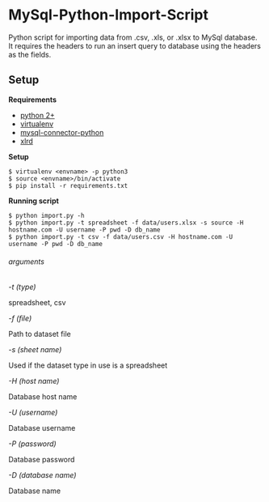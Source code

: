 # MySql-Python-Import-Script
Python script for importing data from .csv, .xls, or .xlsx to MySql database. It requires the headers to run an insert
query to database using the headers as the fields.

## Setup

**Requirements**
 
* [python 2+](https://www.python.org)
* [virtualenv](https://virtualenv.pypa.io/en/latest/)
* [mysql-connector-python](https://dev.mysql.com/doc/connector-python/en/connector-python-introduction.html)
* [xlrd](https://xlrd.readthedocs.io/en/latest/)

**Setup**

    $ virtualenv <envname> -p python3
    $ source <envname>/bin/activate
    $ pip install -r requirements.txt

**Running script**
    
    $ python import.py -h
    $ python import.py -t spreadsheet -f data/users.xlsx -s source -H hostname.com -U username -P pwd -D db_name
    $ python import.py -t csv -f data/users.csv -H hostname.com -U username -P pwd -D db_name
    
###### arguments
    
_-t (type)_
    
spreadsheet, csv

_-f (file)_

Path to dataset file 

_-s (sheet name)_

Used if the dataset type in use is a spreadsheet

_-H (host name)_

Database host name

_-U (username)_

Database username

_-P (password)_

Database password

_-D (database name)_

Database name